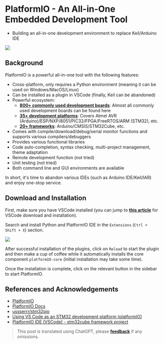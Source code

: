 # PlatformIO - An All-in-One Embedded Development Tool

- Building an all-in-one development environment to replace Keil/Arduino IDE

![](https://img.wiki-power.com/d/wiki-media/img/20200531112801.png)

## Background

PlatformIO is a powerful all-in-one tool with the following features:

- Cross-platform, only requires a Python environment (meaning it can be used on Windows/MacOS/Linux)
- Can be installed as a plugin in VSCode (finally, Keil can be abandoned)
- Powerful ecosystem:
  - [**800+ commonly used development boards**](https://docs.platformio.org/en/latest/boards/index.html#boards): Almost all commonly used development boards can be found here
  - [**35+ development platforms**](https://docs.platformio.org/en/latest/platforms/index.html#platforms): Covers Atmel AVR (Arduino)/ESP/NXP/8051/PIC32/FPGA/FreeRTOS/ARM (STM32), etc.
  - [**20+ frameworks**](https://docs.platformio.org/en/latest/frameworks/index.html#frameworks): Arduino/CMSIS/STM32Cube, etc.
- Comes with compile/download/debug/serial monitor functions and supports various compilers/debuggers
- Provides various functional libraries
- Code auto-completion, syntax checking, multi-project management, theme adaptation
- Remote development function (not tried)
- Unit testing (not tried)
- Both command line and GUI environments are available

In short, it's time to abandon various IDEs (such as Arduino IDE/Keil/IAR) and enjoy one-stop service.

## Download and Installation

First, make sure you have VSCode installed (you can jump to [**this article**](https://wiki-power.com/en/VSCode生产力指南-环境配置) for VSCode download and installation).

Search and install Python and PlatformIO IDE in the `Extensions` (`Ctrl + Shift + X`) section.

![](https://img.wiki-power.com/d/wiki-media/img/20200531113916.png)

After successful installation of the plugins, click on `Reload` to start the plugin and then make a cup of coffee while it automatically installs the core component `platformIO-core` (initial installation may take some time).

Once the installation is complete, click on the relevant button in the sidebar to start PlatformIO.

## References and Acknowledgements

- [PlatformIO](https://platformio.org/)
- [PlatformIO Docs](https://docs.platformio.org/en/latest/index.html)
- [ussserrr/stm32pio](https://github.com/ussserrr/stm32pio#requirements)
- [Using VS Code as an STM32 development platform (platformIO)](https://www.jianshu.com/p/49cfa03d6164)
- [PlatformIO IDE (VSCode) - stm32cube framework project](https://www.smslit.top/2019/08/24/platformio-stm32-cubemx/)

> This post is translated using ChatGPT, please [**feedback**](https://github.com/linyuxuanlin/Wiki_MkDocs/issues/new) if any omissions.
